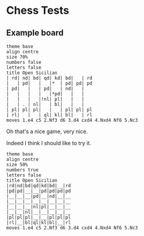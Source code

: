 # Chess Tests

## Example board

```chess
theme base
align centre
size 70%
numbers false
letters false
title Open Sicilian
| rd| nd| bd| qd| kd| bd|   | rd
|   | pd|   |   |*  | pd| pd| pd
| pd|   |   | pd|   | nd|   |   
|   |   |   |   |*pd|   |   |   
|   |   |   |!nl| pl|   |   |   
|   | . | nl|   | bl|   |   |   
| pl| pl| pl|   |   | pl| pl| pl
| rl|   |   | ql| kl| bl|   | rl
moves 1.e4 c5 2.Nf3 d6 3.d4 cxd4 4.Nxd4 Nf6 5.Nc3
```

Oh that's a nice game, very nice.

Indeed I think I should like to try it.

```chess
theme base
align centre
size 50%
numbers true
letters false
title Open Sicilian
|rd|nd|bd|qd|kd|bd|__|rd
|pd|pd|__|__|pd|pd|pd|pd
|__|__|__|pd|__|nd|__|__
|__|__|__|__|__|__|__|__
|__|__|__|nl|pl|__|__|__
|__|__|nl|__|__|__|__|__
|pl|pl|pl|__|__|pl|pl|pl
|rl|__|bl|ql|kl|bl|__|rl
moves 1.e4 c5 2.Nf3 d6 3.d4 cxd4 4.Nxd4 Nf6 5.Nc3
```
